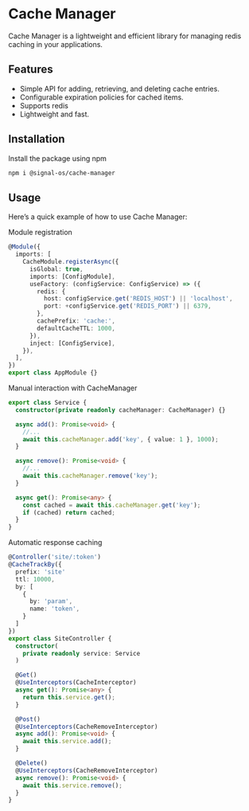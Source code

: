# Cache Manager

Cache Manager is a lightweight and efficient library for managing redis caching in your applications.

## Features

- Simple API for adding, retrieving, and deleting cache entries.
- Configurable expiration policies for cached items.
- Supports redis
- Lightweight and fast.

## Installation

Install the package using npm

```sh
npm i @signal-os/cache-manager
```

## Usage

Here’s a quick example of how to use Cache Manager:

Module registration

```ts
@Module({
  imports: [
    CacheModule.registerAsync({
      isGlobal: true,
      imports: [ConfigModule],
      useFactory: (configService: ConfigService) => ({
        redis: {
          host: configService.get('REDIS_HOST') || 'localhost',
          port: +configService.get('REDIS_PORT') || 6379,
        },
        cachePrefix: 'cache:',
        defaultCacheTTL: 1000,
      }),
      inject: [ConfigService],
    }),
  ],
})
export class AppModule {}
```

Manual interaction with CacheManager

```ts
export class Service {
  constructor(private readonly cacheManager: CacheManager) {}

  async add(): Promise<void> {
    //...
    await this.cacheManager.add('key', { value: 1 }, 1000);
  }

  async remove(): Promise<void> {
    //...
    await this.cacheManager.remove('key');
  }

  async get(): Promise<any> {
    const cached = await this.cacheManager.get('key');
    if (cached) return cached;
  }
}
```

Automatic response caching

```ts
@Controller('site/:token')
@CacheTrackBy({
  prefix: 'site'
  ttl: 10000,
  by: [
    {
      by: 'param',
      name: 'token',
    }
  ]
})
export class SiteController {
  constructor(
    private readonly service: Service
  )

  @Get()
  @UseInterceptors(CacheInterceptor)
  async get(): Promise<any> {
    return this.service.get();
  }

  @Post()
  @UseInterceptors(CacheRemoveInterceptor)
  async add(): Promise<void> {
    await this.service.add();
  }

  @Delete()
  @UseInterceptors(CacheRemoveInterceptor)
  async remove(): Promise<void> {
    await this.service.remove();
  }
}
```
